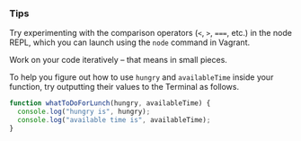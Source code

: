 ### Tips

Try experimenting with the comparison operators (`<`, `>`, `===`, etc.) in the node REPL, which you can launch using the `node` command in Vagrant.

Work on your code iteratively – that means in small pieces. 

To help you figure out how to use `hungry` and `availableTime` inside your function, try outputting their values to the Terminal as follows.

```JavaScript
function whatToDoForLunch(hungry, availableTime) {
  console.log("hungry is", hungry);
  console.log("available time is", availableTime);
}
```
